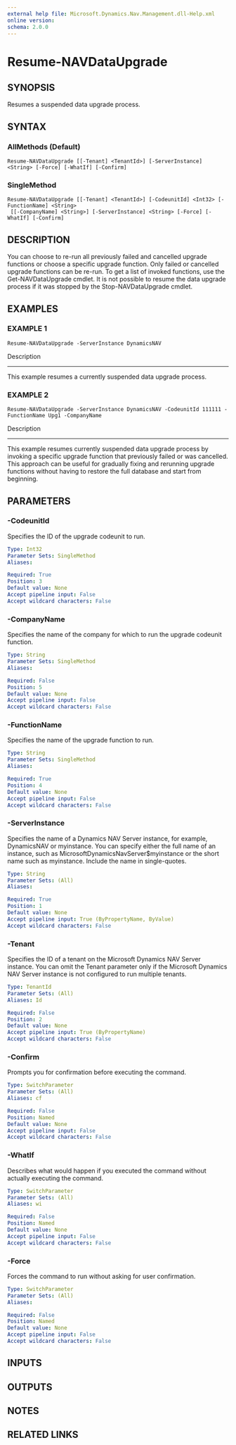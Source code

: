 ```yaml
---
external help file: Microsoft.Dynamics.Nav.Management.dll-Help.xml
online version: 
schema: 2.0.0
---
```


# Resume-NAVDataUpgrade

## SYNOPSIS
Resumes a suspended data upgrade process.

## SYNTAX

### AllMethods (Default)
```
Resume-NAVDataUpgrade [[-Tenant] <TenantId>] [-ServerInstance] <String> [-Force] [-WhatIf] [-Confirm]
```

### SingleMethod
```
Resume-NAVDataUpgrade [[-Tenant] <TenantId>] [-CodeunitId] <Int32> [-FunctionName] <String>
 [[-CompanyName] <String>] [-ServerInstance] <String> [-Force] [-WhatIf] [-Confirm]
```

## DESCRIPTION
You can choose to re-run all previously failed and cancelled upgrade functions or choose a specific upgrade function.
Only failed or cancelled upgrade functions can be re-run.
To get a list of invoked functions, use the Get-NAVDataUpgrade cmdlet.
It is not possible to resume the data upgrade process if it was stopped by the Stop-NAVDataUpgrade cmdlet.

## EXAMPLES

### EXAMPLE 1
```
Resume-NAVDataUpgrade -ServerInstance DynamicsNAV
```

Description

-----------

This example resumes a currently suspended data upgrade process.

### EXAMPLE 2
```
Resume-NAVDataUpgrade -ServerInstance DynamicsNAV -CodeunitId 111111 -FunctionName Upg1 -CompanyName
```

Description

-----------

This example resumes currently suspended data upgrade process by invoking a specific upgrade function that previously failed or was cancelled.
This approach can be useful for gradually fixing and rerunning upgrade functions without having to restore the full database and start from beginning.

## PARAMETERS

### -CodeunitId
Specifies the ID of the upgrade codeunit to run.

```yaml
Type: Int32
Parameter Sets: SingleMethod
Aliases: 

Required: True
Position: 3
Default value: None
Accept pipeline input: False
Accept wildcard characters: False
```

### -CompanyName
Specifies the name of the company for which to run the upgrade codeunit function.

```yaml
Type: String
Parameter Sets: SingleMethod
Aliases: 

Required: False
Position: 5
Default value: None
Accept pipeline input: False
Accept wildcard characters: False
```

### -FunctionName
Specifies the name of the upgrade function to run.

```yaml
Type: String
Parameter Sets: SingleMethod
Aliases: 

Required: True
Position: 4
Default value: None
Accept pipeline input: False
Accept wildcard characters: False
```

### -ServerInstance
Specifies the name of a Dynamics NAV Server instance, for example, DynamicsNAV or myinstance.
You can specify either the full name of an instance, such as MicrosoftDynamicsNavServer$myinstance or the short name such as myinstance.
Include the name in single-quotes.

```yaml
Type: String
Parameter Sets: (All)
Aliases: 

Required: True
Position: 1
Default value: None
Accept pipeline input: True (ByPropertyName, ByValue)
Accept wildcard characters: False
```

### -Tenant
Specifies the ID of a tenant on the Microsoft Dynamics NAV Server instance.
You can omit the Tenant parameter only if the Microsoft Dynamics NAV Server instance is not configured to run multiple tenants.

```yaml
Type: TenantId
Parameter Sets: (All)
Aliases: Id

Required: False
Position: 2
Default value: None
Accept pipeline input: True (ByPropertyName)
Accept wildcard characters: False
```

### -Confirm
Prompts you for confirmation before executing the command.

```yaml
Type: SwitchParameter
Parameter Sets: (All)
Aliases: cf

Required: False
Position: Named
Default value: None
Accept pipeline input: False
Accept wildcard characters: False
```

### -WhatIf
Describes what would happen if you executed the command without actually executing the command.

```yaml
Type: SwitchParameter
Parameter Sets: (All)
Aliases: wi

Required: False
Position: Named
Default value: None
Accept pipeline input: False
Accept wildcard characters: False
```

### -Force
Forces the command to run without asking for user confirmation.

```yaml
Type: SwitchParameter
Parameter Sets: (All)
Aliases: 

Required: False
Position: Named
Default value: None
Accept pipeline input: False
Accept wildcard characters: False
```

## INPUTS

## OUTPUTS

## NOTES
## RELATED LINKS

